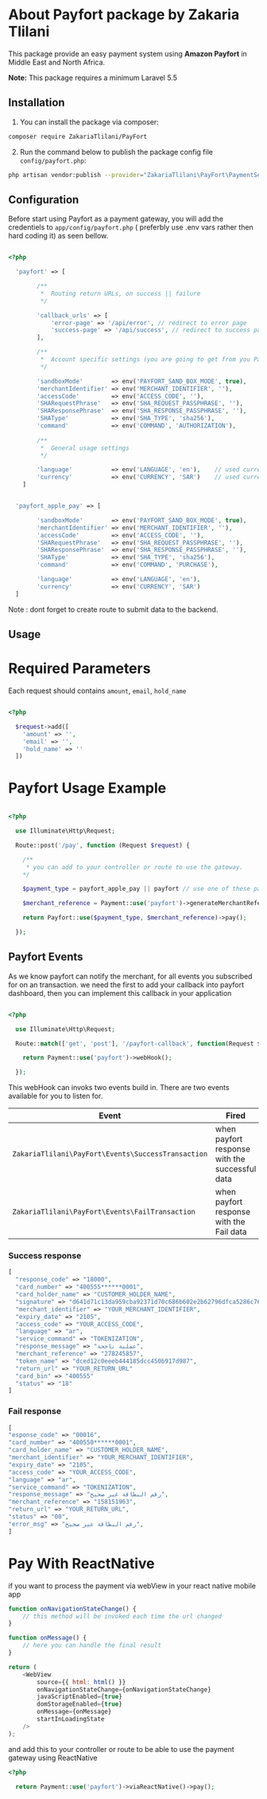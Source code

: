 # About Payfort package by Zakaria Tlilani

This package provide an easy payment system using **Amazon Payfort** in Middle East and North Africa.

**Note:** This package requires a minimum Laravel 5.5

## Installation

1.  You can install the package via composer:

```bash
composer require ZakariaTlilani/PayFort
```

2. Run the command below to publish the package config file `config/payfort.php`:

```bash
php artisan vendor:publish --provider="ZakariaTlilani\PayFort\PaymentServiceProvider" --tag="config"
```

## Configuration

Before start using Payfort as a payment gateway, you will add the credentiels to `app/config/payfort.php` ( preferbly use .env vars rather then hard coding it) as seen bellow.

```php

<?php

  'payfort' => [

        /**
         *  Routing return URLs, on success || failure
         */

        'callback_urls' => [
            'error-page' => '/api/error', // redirect to error page
            'success-page' => '/api/success', // redirect to success page
        ],

        /**
         *  Account specific settings (you are going to get from you Payfort account)
         */

        'sandboxMode'        => env('PAYFORT_SAND_BOX_MODE', true),
        'merchantIdentifier' => env('MERCHANT_IDENTIFIER', ''),
        'accessCode'         => env('ACCESS_CODE', ''),
        'SHARequestPhrase'   => env('SHA_REQUEST_PASSPHRASE', ''),
        'SHAResponsePhrase'  => env('SHA_RESPONSE_PASSPHRASE', ''),
        'SHAType'            => env('SHA_TYPE', 'sha256'),
        'command'            => env('COMMAND', 'AUTHORIZATION'),
        
        /**
         *  General usage settings
         */

        'language'           => env('LANGUAGE', 'en'),    // used currency ex: english
        'currency'           => env('CURRENCY', 'SAR')    // used currency ex: saudi arabian riyal
    ]


  'payfort_apple_pay' => [

        'sandboxMode'        => env('PAYFORT_SAND_BOX_MODE', true),
        'merchantIdentifier' => env('MERCHANT_IDENTIFIER', ''),
        'accessCode'         => env('ACCESS_CODE', ''),
        'SHARequestPhrase'   => env('SHA_REQUEST_PASSPHRASE', ''),
        'SHAResponsePhrase'  => env('SHA_RESPONSE_PASSPHRASE', ''),
        'SHAType'            => env('SHA_TYPE', 'sha256'),
        'command'            => env('COMMAND', 'PURCHASE'),

        'language'           => env('LANGUAGE', 'en'),
        'currency'           => env('CURRENCY', 'SAR')
  ]
```
Note : dont forget to create route to submit data to the backend.


## Usage

# Required Parameters

Each request should contains `amount`, `email`, `hold_name`

```php

<?php

  $request->add([
    'amount' => '',
    'email' => '',
    'hold_name' => ''
  ])

```
# Payfort Usage Example
 
```php

<?php

  use Illuminate\Http\Request;

  Route::post('/pay', function (Request $request) {

    /**
     * you can add to your controller or route to use the gateway.
    */

    $payment_type = payfort_apple_pay || payfort // use one of these parameters as a string.

    $merchant_reference = Payment::use('payfort')->generateMerchantReference();

    return Payfort::use($payment_type, $merchant_reference)->pay();

  });
```

## Payfort Events

As we know payfort can notify the merchant, for all events you subscribed for on an transaction. we need the first to add your callback into payfort dashboard, then you can implement this callback in your application

```php

<?php

  use Illuminate\Http\Request;

  Route::match(['get', 'post'], '/payfort-callback', function(Request $request) {

    return Payment::use('payfort')->webHook();

  });

```

This webHook can invoks two events build in. There are two events available for you to listen for.

| Event                                        | Fired                                          | Parameter                                   |
| -------------------------------------------- | ---------------------------------------------- | ------------------------------------------- |
| `ZakariaTlilani\PayFort\Events\SuccessTransaction` | when payfort response with the successful data | array [success response](#success-response) |
| `ZakariaTlilani\PayFort\Events\FailTransaction`    | when payfort response with the Fail data       | array [fail_response](#fail-response)       |

### Success response

```php
[
  "response_code" => "18000",
  "card_number" => "400555******0001",
  "card_holder_name" => "CUSTOMER_HOLDER_NAME",
  "signature" => "d641d71c13da959cba92371d70c686b602e2b62796dfca5286c760c6b5d9e3b1",
  "merchant_identifier" => "YOUR_MERCHANT_IDENTIFIER",
  "expiry_date" => "2105",
  "access_code" => "YOUR_ACCESS_CODE",
  "language" => "ar",
  "service_command" => "TOKENIZATION",
  "response_message" => "عملية ناجحة",
  "merchant_reference" => "278245857",
  "token_name" => "dced12c0eeeb444185dcc450b917d987",
  "return_url" => "YOUR_RETURN_URL"
  "card_bin" => "400555"
  "status" => "18"
]

```

### Fail response

```php
[
"esponse_code" => "00016",
"card_number" => "400550******0001",
"card_holder_name" => "CUSTOMER_HOLDER_NAME",
"merchant_identifier" => "YOUR_MERCHANT_IDENTIFIER",
"expiry_date" => "2105",
"access_code" => "YOUR_ACCESS_CODE",
"language" => "ar",
"service_command" => "TOKENIZATION",
"response_message" => "رقم البطاقة غير صحيح",
"merchant_reference" => "158151963",
"return_url" => "YOUR_RETURN_URL",
"status" => "00",
"error_msg" => "رقم البطاقة غير صحيح",
]
```


# Pay With ReactNative

if you want to process the payment via webView in your react native mobile app

```js
function onNavigationStateChange() {
    // this method will be invoked each time the url changed
}

function onMessage() {
    // here you can handle the final result
}

return (
    <WebView
        source={{ html: html() }}
        onNavigationStateChange={onNavigationStateChange}
        javaScriptEnabled={true}
        domStorageEnabled={true}
        onMessage={onMessage}
        startInLoadingState
    />
);
```

and add this to your controller or route to be able to use the payment gateway using ReactNative

```php
<?php

  return Payment::use('payfort')->viaReactNative()->pay();
```
